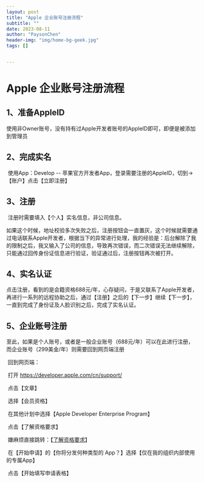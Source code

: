 ```yaml
---
layout: post
title: "Apple 企业账号注册流程"
subtitle: ""
date: 2023-08-11
author: "PaysonChen"
header-img: "img/home-bg-geek.jpg"
tags: []


---
```


# Apple 企业账号注册流程

## 1、准备AppleID

​	使用非Owner账号，没有持有过Apple开发者账号的AppleID即可，即便是被添加到管理员

## 2、完成实名

​	使用App：Develop -- 苹果官方开发者App，登录需要注册的AppleID，切到->【账户】点击【立即注册】

## 3、注册

​	注册时需要填入【个人】实名信息，非公司信息。

​	如果这个时候，地址校验多次失败之后，注册按钮会一直置灰，这个时候就需要通过电话联系Apple开发者，根据当下的异常进行处理，我的经验是：后台解除了我的限制之后，我又输入了公司的信息，导致再次错误，而二次错误无法继续解除，只能通过回传身份证信息进行验证，验证通过后，注册按钮再次被打开。

## 4、实名认证

​	点击注册，看到的是会籍资格688元/年，心存疑问，于是又联系了Apple开发者，再进行一系列的远程协助之后，通过【注册】之后的【下一步】继续【下一步】，一直到完成了身份证及人脸识别之后，完成了实名认证。

## 5、企业账号注册

​	至此，如果是个人账号，或者是一般企业账号（688元/年）可以在此进行注册，而企业账号（299美金/年）则需要回到网页端注册

​	回到网页端：

​	打开 https://developer.apple.com/cn/support/

​	点击【文章】

​	选择【会员资格】

​	在其他计划中选择【Apple Developer Enterprise Program】

​	点击【了解资格要求】

​	嫌麻烦直接跳转：【[了解资格要求](https://developer.apple.com/cn/programs/enterprise/)】

​	在【开始申请】的【你将分发何种类型的 App？】选择【仅在我的组织内部使用的专属App】

​	点击【开始填写申请表格】